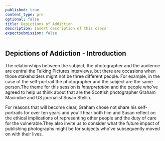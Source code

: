```yaml
---
published: true
content_type: pre
optional: false
title: Depictions of Addiction
description: Insert description of this class
expectsubmission: false
---
```

## Depictions of Addiction - Introduction

The relationships between the subject, the photographer and the audience are central the Talking Pictures interviews, but there are occasions when those stakeholders might not be three different people. For example, in the case of the self-portrait the photographer and the subject are the same person.The theme for this session is _Interpretation_ and the people who’ve agreed to help us think about that are the Scottish photographer Graham Macindoe and US journalist Susan Stellin. 

For reasons that will become clear, Graham chose not share his self-portraits for over ten years and you'll hear both him and Susan reflect on the ethical implications of representing other people and the duty of care for the vulnerable.They also invite us to consider what the future impact of publishing photographs might be for subjects who've subsequently moved on with their lives.

